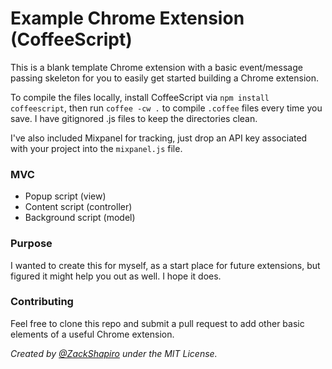 # **Example Chrome Extension (CoffeeScript)**

This is a blank template Chrome extension with a basic event/message passing skeleton for you to easily get started building a Chrome extension.

To compile the files locally, install CoffeeScript via `npm install coffeescript`, then run `coffee -cw .` to compile `.coffee` files every time you save. I have gitignored .js files to keep the directories clean.

I've also included Mixpanel for tracking, just drop an API key associated with your project into the `mixpanel.js` file.

### MVC
- Popup script (view)
- Content script (controller)
- Background script (model)

### Purpose

I wanted to create this for myself, as a start place for future extensions, but figured it might help you out as well. I hope it does.

### Contributing

Feel free to clone this repo and submit a pull request to add other basic elements of a useful Chrome extension.

*Created by [@ZackShapiro](http://twitter.com/zackshapiro) under the MIT License.*

